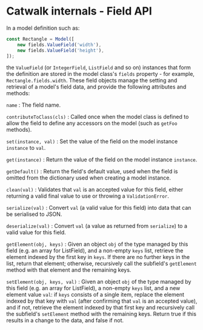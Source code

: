 # Catwalk internals - Field API

In a model definition such as:

```javascript
const Rectangle = Model([
    new fields.ValueField('width'),
    new fields.ValueField('height'),
]);
```

the `ValueField` (or `IntegerField`, `ListField` and so on) instances that form the definition are stored in the model class's `fields` property - for example, `Rectangle.fields.width`. These field objects manage the setting and retrieval of a model's field data, and provide the following attributes and methods:

`name`
: The field name.

`contributeToClass(cls)`
: Called once when the model class is defined to allow the field to define any accessors on the model (such as `getFoo` methods).

`set(instance, val)`
: Set the value of the field on the model instance `instance` to `val`.

`get(instance)`
: Return the value of the field on the model instance `instance`.

`getDefault()`
: Return the field's default value, used when the field is omitted from the dictionary used when creating a model instance.

`clean(val)`
: Validates that `val` is an accepted value for this field, either returning a valid final value to use or throwing a `ValidationError`.

`serialize(val)`
: Convert `val` (a valid value for this field) into data that can be serialised to JSON.

`deserialize(val)`
: Convert `val` (a value as returned from `serialize`) to a valid value for this field.

`getElement(obj, keys)`
: Given an object `obj` of the type managed by this field (e.g. an array for ListField), and a non-empty `keys` list, retrieve the element indexed by the first key in `keys`. If there are no further keys in the list, return that element; otherwise, recursively call the subfield's `getElement` method with that element and the remaining keys.

`setElement(obj, keys, val)`
: Given an object `obj` of the type managed by this field (e.g. an array for ListField), a non-empty `keys` list, and a new element value `val`: if `keys` consists of a single item, replace the element indexed by that key with `val` (after confirming that `val` is an accepted value), and if not, retrieve the element indexed by that first key and recursively call the subfield's `setElement` method with the remaining keys. Return true if this results in a change to the data, and false if not.

